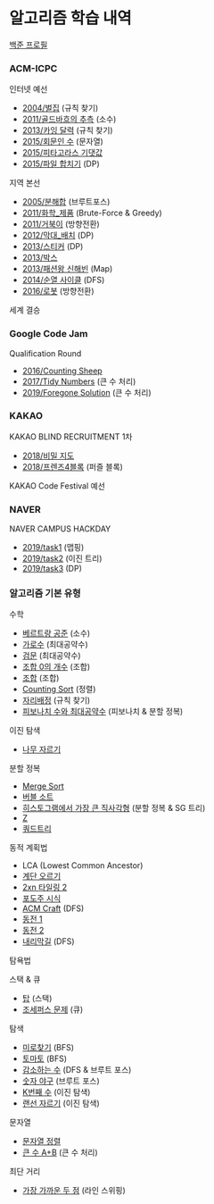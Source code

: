 # 알고리즘 학습 내역
[백준 프로필](https://www.acmicpc.net/user/cupjoo)


### ACM-ICPC

인터넷 예선
- [2004/벌집](./ACM-ICPC/벌집.cpp) (규칙 찾기)
- [2011/골드바흐의 추측](./ACM-ICPC/골드바흐의_추측.cpp) (소수)
- [2013/카잉 달력](./ACM-ICPC/카잉_달력.cpp) (규칙 찾기)
- [2015/회문인 수](./ACM-ICPC/회문인_수.cpp) (문자열)
- [2015/피타고라스 기댓값](./ACM-ICPC/피타고라스_기댓값.cpp)
- [2015/파일 합치기](./ACM-ICPC/파일_합치기.cpp) (DP)

지역 본선
- [2005/분해합](./ACM-ICPC/분해합.cpp) (브루트포스)
- [2011/화학_제품](./ACM-ICPC/화학_제품.cpp) (Brute-Force & Greedy)
- [2011/거북이](./ACM-ICPC/거북이.cpp) (방향전환)
- [2012/막대_배치](./ACM-ICPC/막대_배치.cpp) (DP)
- [2013/스티커](./ACM-ICPC/스티커.cpp) (DP)
- [2013/박스](./ACM-ICPC/박스.cpp)
- [2013/패션왕 신해빈](./ACM-ICPC/패션왕_신해빈.cpp) (Map)
- [2014/순열 사이클](./ACM-ICPC/순열_사이클.cpp) (DFS)
- [2016/로봇](./ACM-ICPC/로봇.cpp) (방향전환)

세계 결승


### Google Code Jam

Qualification Round
- [2016/Counting Sheep](./Google/Code_Jam/Counting_Sheep.cpp)
- [2017/Tidy Numbers](./Google/Code_Jam/Tidy_Numbers.cpp) (큰 수 처리)
- [2019/Foregone Solution](./Google/Code_Jam/Foregone_Solution.cpp) (큰 수 처리)


### KAKAO

KAKAO BLIND RECRUITMENT 1차
- [2018/비밀 지도](./Kakao/비밀_지도.cpp)
- [2018/프렌즈4블록](./Kakao/프렌즈4블록.cpp) (퍼즐 블록)

KAKAO Code Festival 예선

### NAVER

NAVER CAMPUS HACKDAY
- [2019/task1](./Naver/task1.cpp) (맵핑)
- [2019/task2](./Naver/task2.cpp) (이진 트리)
- [2019/task3](./Naver/task3.cpp) (DP)


### 알고리즘 기본 유형

수학

- [베르트랑 공준](./기본유형/베르트랑_공준.cpp) (소수)
- [가로수](./기본유형/가로수.cpp) (최대공약수)
- [검문](./기본유형/검문.cpp) (최대공약수)
- [조합 0의 개수](./기본유형/조합0의개수.cpp) (조합)
- [조합](./기본유형/조합.cpp) (조합)
- [Counting Sort](./기본유형/counting_sort.cpp) (정렬)
- [자리배정](./기본유형/자리배정.cpp) (규칙 찾기)
- [피보나치 수와 최대공약수](./기본유형/피보나치_수와_최대공약수.cpp) (피보나치 & 분할 정복)

이진 탐색

- [나무 자르기](./기본유형/나무_자르기.cpp)

분할 정복

- [Merge Sort](./기본유형/merge_sort.cpp)
- [버블 소트](./기본유형/버블_소트.cpp)
- [히스토그램에서 가장 큰 직사각형](./기본유형/히스토그램.cpp) (분할 정복 & SG 트리)
- [Z](./기본유형/z.cpp)
- [쿼드트리](./기본유형/쿼드트리.cpp)

동적 계획법

- LCA (Lowest Common Ancestor)
- [계단 오르기](./기본유형/계단_오르기.cpp)
- [2xn 타일링 2](./기본유형/2xn_타일링_2.cpp)
- [포도주 시식](./기본유형/포도주_시식.cpp)
- [ACM Craft](./기본유형/ACM_craft.cpp) (DFS)
- [동전 1](./기본유형/동전_1.cpp)
- [동전 2](./기본유형/동전_2.cpp)
- [내리막길](./기본유형/내리막길.cpp) (DFS)

탐욕법

스택 & 큐

- [탑](./기본유형/탑.cpp) (스택)
- [조세퍼스 문제](./기본유형/조세퍼스_문제.cpp) (큐)

탐색

- [미로찾기](./기본유형/미로찾기.cpp) (BFS)
- [토마토](./기본유형/토마토.cpp) (BFS)
- [감소하는 수](./기본유형/감소하는_수.cpp) (DFS & 브루트 포스)
- [숫자 야구](./기본유형/숫자_야구.cpp) (브루트 포스)
- [K번째 수](./기본유형/K번째_수.cpp) (이진 탐색)
- [랜선 자르기](./기본유형/랜선_자르기.cpp) (이진 탐색)

문자열

- [문자열 정렬](./기본유형/문자열_정렬.cpp)
- [큰 수 A+B](./기본유형/큰_수_A+B.cpp) (큰 수 처리)

최단 거리

- [가장 가까운 두 점](./기본유형/가장_가까운_두_점.cpp) (라인 스위핑)
